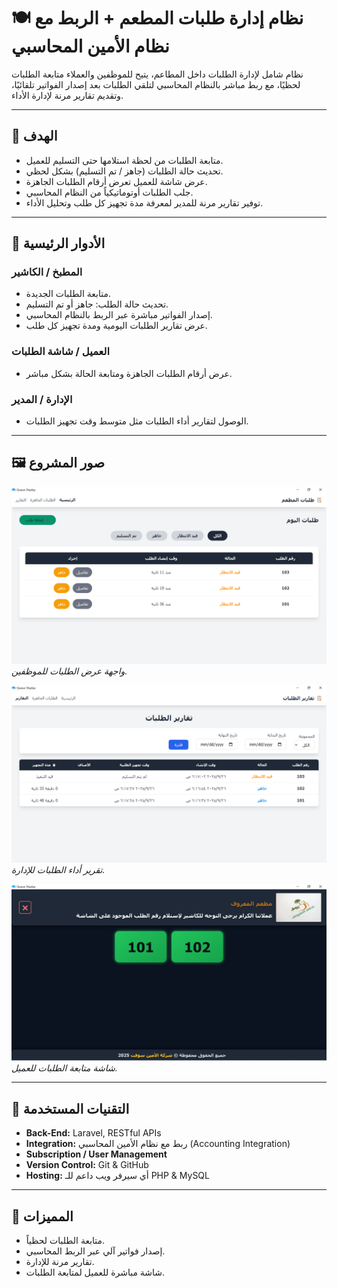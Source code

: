 # 🍽 نظام إدارة طلبات المطعم + الربط مع نظام الأمين المحاسبي

نظام شامل لإدارة الطلبات داخل المطاعم، يتيح للموظفين والعملاء متابعة الطلبات لحظيًا، مع ربط مباشر بالنظام المحاسبي لتلقي الطلبات بعد إصدار الفواتير تلقائيًا، وتقديم تقارير مرنة لإدارة الأداء.

---

## 🎯 الهدف
- متابعة الطلبات من لحظة استلامها حتى التسليم للعميل.
- تحديث حالة الطلبات (جاهز / تم التسليم) بشكل لحظي.
- عرض شاشة للعميل تعرض أرقام الطلبات الجاهزة.
- جلب الطلبات أوتوماتيكياً من النظام المحاسبي.
- توفير تقارير مرنة للمدير لمعرفة مدة تجهيز كل طلب وتحليل الأداء.

---

## 👤 الأدوار الرئيسية

### المطبخ / الكاشير
- متابعة الطلبات الجديدة.
- تحديث حالة الطلب: جاهز أو تم التسليم.
- إصدار الفواتير مباشرة عبر الربط بالنظام المحاسبي.
- عرض تقارير الطلبات اليومية ومدة تجهيز كل طلب.

### العميل / شاشة الطلبات
- عرض أرقام الطلبات الجاهزة ومتابعة الحالة بشكل مباشر.

### الإدارة / المدير
- الوصول لتقارير أداء الطلبات مثل متوسط وقت تجهيز الطلبات.

---

## 🖼 صور المشروع

![واجهة الطلبات](./images/order-screen.png)  
*واجهة عرض الطلبات للموظفين.*

![تقرير الأداء](./images/report-screen.png)  
*تقرير أداء الطلبات للإدارة.*

![شاشة العميل](./images/client-screen.png)  
*شاشة متابعة الطلبات للعميل.*

---

## 🔧 التقنيات المستخدمة
- **Back-End:** Laravel, RESTful APIs  
- **Integration:** ربط مع نظام الأمين المحاسبي (Accounting Integration)  
- **Subscription / User Management**  
- **Version Control:** Git & GitHub  
- **Hosting:** أي سيرفر ويب داعم للـ PHP & MySQL

---

## 🚀 المميزات
- متابعة الطلبات لحظياً.
- إصدار فواتير آلي عبر الربط المحاسبي.
- تقارير مرنة للإدارة.
- شاشة مباشرة للعميل لمتابعة الطلبات.
